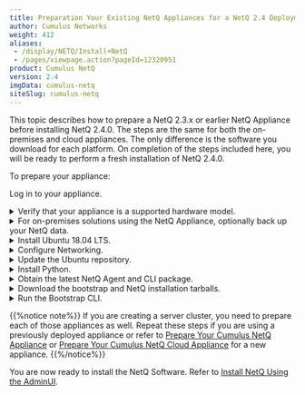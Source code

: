 ```yaml
---
title: Preparation Your Existing NetQ Appliances for a NetQ 2.4 Deployment
author: Cumulus Networks
weight: 412
aliases:
 - /display/NETQ/Install+NetQ
 - /pages/viewpage.action?pageId=12320951
product: Cumulus NetQ
version: 2.4
imgData: cumulus-netq
siteSlug: cumulus-netq
---
```

This topic describes how to prepare a NetQ 2.3.x or earlier NetQ Appliance before installing NetQ 2.4.0. The steps are the same for both the on-premises and cloud appliances. The only difference is the software you download for each platform. On completion of the steps included here, you will be ready to perform a fresh installation of NetQ 2.4.0.

To prepare your appliance:

Log in to your appliance.

<details><summary>Verify that your appliance is a supported hardware model.</summary>
    - **NetQ Appliance**: SuperMicro SYS-6019P-WTR ([user manual](https://www.supermicro.com/manuals/superserver/1U/MNL-1943.pdf), [quick reference guide](https://www.supermicro.com/QuickRefs/superserver/1U/QRG-1943.pdf))
    - **NetQ Cloud Appliance**: SuperMicro SYS-E300-9D ([user manual](https://www.supermicro.com/manuals/superserver/mini-itx/MNL-2094.pdf))
    </details>

<details><summary>For on-premises solutions using the NetQ Appliance, optionally back up your NetQ data.</summary>
    1. Run the backup script to create a backup file in `/opt/<backup-directory>`.  
    
        {{%notice note%}}
Be sure to replace the `backup-directory` option with the name of the directory you want to use for the backup file. This location must be somewhere that is *off* of the appliance to avoid it being overwritten during these preparation steps.
        {{%/notice%}}

        ```
        cumulus@<netq-appliance>:~$ ./backuprestore.sh --backup --localdir /opt/<backup-directory>
        ```

    2. Verify the backup file has been created.

        ```
        cumulus@<netq-appliance>:~$ cd /opt/<backup-directory>
        cumulus@<netq-appliance>:~/opt/<backup-directory># ls
        netq_master_snapshot_2020-01-09_07_24_50_UTC.tar.gz
        ```

</details>

<details><summary>Install Ubuntu 18.04 LTS. </summary>
    
Use the instructions [here](https://www.fosslinux.com/6406/how-to-install-ubuntu-server-18-04-lts.htm).
    
 Note these tips:

- Ignore the instructions for MAAS.
- Ubuntu OS should be installed on the SSD disk. Select Micron SSD with ~900 GB at step#9 in the aforementioned instructions.

    {{<figure src="/images/netq/install-ubuntu-ssd-selection-240.png" width="700">}}

- Set the default username to *cumulus* and password to *CumulusLinux!* while installing Ubuntu 18.04.

    {{<figure src="/images/netq/install-ubuntu-set-creds-240.png" width="700">}}

- When prompted, select *Install SSH server*.
</details>

<details><summary>Configure Networking.</summary>

Ubuntu uses Netplan for network configuration. You can give your appliance an IP address using DHCP or a static address.

<details><summary>Configure an IP address allocation using DHCP</summary>

- Create and/or edit the  */etc/netplan/01-ethernet.yaml* Netplan configuration file.

```
# This file describes the network interfaces available on your system
...
# For more information, see netplan(5).
network:
    version: 2
    renderer: networkd
    ethernets:
        eno1:
            dhcp4: yes
... 
```

    - Apply the settings.

```
$ sudo netplan apply
```
</details>
<details><summary>Configure a static IP address</summary>

- Create and/or edit the  */etc/netplan/01-ethernet.yaml* Netplan configuration file.

```
# This file describes the network interfaces available on your system
...
# For more information, see netplan(5).
network:
    version: 2
    renderer: networkd
    ethernets:
        eno1:
            dhcp4: no
            addresses: [192.168.1.222/24]
            gateway4: 192.168.1.1
            nameservers:
                addresses: [8.8.8.8,8.8.4.4
...
```

    In this example the interface, eno1, is given a static IP address of 192.168.1.222 with a gateway at 192.168.1.1 and DNS server at 8.8.8.8 and 8.8.4.4.

- Apply the settings.
        
```
$ sudo netplan apply
```
</details>
</details>

<details><summary>Update the Ubuntu repository.</summary>
1. Reference and update the local apt repository.

    ```
    root@ubuntu:~# wget -O- https://apps3.cumulusnetworks.com/setup/cumulus-apps-deb.pubkey | apt-key add -
    ```

2. Add the Ubuntu repository, by creating the file */etc/apt/sources.list.d/cumulus-host-ubuntu-bionic.list* and adding the following line:

    ```
    root@ubuntu:~# vi /etc/apt/sources.list.d/cumulus-apps-deb-bionic.list
    ...
    deb [arch=amd64] https://apps3.cumulusnetworks.com/repos/deb bionic netq-latest
    ...
    ```
</details>

<details><summary>Install Python.</summary>
```
root@ubuntu:~# apt-get update
root@ubuntu:~# apt-get install python python-2.7 python-apt
```
</details>

<details><summary>Obtain the latest NetQ Agent and CLI package.</summary>
```
root@ubuntu:~# apt-get update
root@ubuntu:~# apt-get install cumulus-netq
```
</details>

<details><summary>Download the bootstrap and NetQ installation tarballs.</summary>
Download the software from the [Cumulus Downloads](https://cumulusnetworks.com/downloads/) page.

1. Select *NetQ* from the **Product** list.

2. Select *2.4* from the **Version** list, and then select *2.4.0* from the submenu.

{{< figure src="/images/netq/netq-24-download-options-240b.png" width="500" >}}

3. Select *Bootstrap* from the **Platform/Appliance** list.
    Note that the bootstrap file is the same for both appliances.

    {{< figure src="/images/netq/netq-24-bootstrap-dwnld-240.png" width="200" >}}
    
4. Scroll down and click **Download**.

5. Select *Appliance* for the NetQ Appliance or *Appliance (Cloud)* for the NetQ Cloud Appliance from the **Platform/Appliance** list.

    Make sure you select the right install choice based on whether you are preparing the on-premises or cloud version of the appliance.

    {{< figure src="/images/netq/netq-24-appliance-onpremcld-dwnld-240.png" width="410" >}}

6. Scroll down and click **Download**.

7. Copy these two files, *netq-bootstrap-2.4.0.tgz* and *NetQ-2.4.0.tgz* (on-premises) or *NetQ-2.4.0-opta.tgz* (cloud), to the */mnt/installables/* directory on the appliance.

8. Verify that the needed files are present and of the correct release. This example shows on-premises files. The only difference for cloud files is that it should list *NetQ-2.4.0-opta.tgz* instead of *NetQ-2.4.0.tgz*.

    ```
    cumulus@<hostname>:~$ dpkg -l | grep netq
    ii  netq-agent   2.4.0-ub18.04u24~1577405296.fcf3c28 amd64   Cumulus NetQ Telemetry Agent for Ubuntu
ii  netq-apps    2.4.0-ub18.04u24~1577405296.fcf3c28 amd64   Cumulus NetQ Fabric Validation Application for Ubuntu

    cumulus@<hostname>:~$ cd /mnt/installables/
    cumulus@<hostname>:/mnt/installables$ ls
    NetQ-2.4.0.tgz  netq-bootstrap-2.4.0.tgz
    ```

9. Run the following commands.

    ```
    sudo systemctl disable apt-{daily,daily-upgrade}.{service,timer}
    sudo systemctl stop apt-{daily,daily-upgrade}.{service,timer}
    sudo systemctl disable motd-news.{service,timer}
    sudo systemctl stop motd-news.{service,timer}
    ```
    </details>

<details><summary>Run the Bootstrap CLI.</summary>

Run the bootstrap CLI on your appliance for the interface you defined above (eth0 or eth1 for example). This example uses the eth0 interface.

```
cumulus@<hostname>:~$ netq bootstrap master interface eth0 tarball /mnt/installables/netq-bootstrap-2.4.0.tgz
```

Allow about five minutes for this to complete.
</details>

{{%notice note%}}
If you are creating a server cluster, you need to prepare each of those appliances as well. Repeat these steps if you are using a previously deployed appliance or refer to [Prepare Your Cumulus NetQ Appliance](../../Install-NetQ/Prepare-NetQ-Onprem/#prepare-your-cumulus-netq-appliance)  or [Prepare Your Cumulus NetQ Cloud Appliance](../../Install-NetQ/Prepare-NetQ-Cloud/#prepare-your-cumulus-netq-cloud-appliance) for a new appliance.
{{%/notice%}}

You are now ready to install the NetQ Software. Refer to [Install NetQ Using the AdminUI](../../Install-NetQ/Install-NetQ-Using-AdminUI/).
